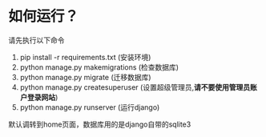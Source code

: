# 如何运行？
请先执行以下命令

1. pip install -r requirements.txt   (安装环境)
2. python manage.py makemigrations   (检查数据库)
3. python manage.py migrate          (迁移数据库)
4. python manage.py createsuperuser (设置超级管理员,**请不要使用管理员账户登录网站**)
5. python manage.py runserver      (运行django)

默认调转到home页面，数据库用的是django自带的sqlite3 
